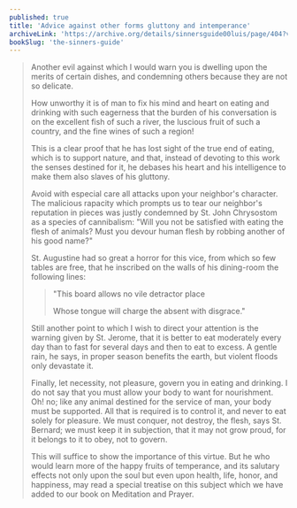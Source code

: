 ```yaml
---
published: true
title: 'Advice against other forms gluttony and intemperance'
archiveLink: 'https://archive.org/details/sinnersguide00luis/page/404?view=theater'
bookSlug: 'the-sinners-guide'
---
```


> Another evil against which I would warn you is dwelling upon the merits of certain dishes, and condemning others because they are not so delicate.
> 
> How unworthy it is of man to fix his mind and heart on eating and drinking with such eagerness that the burden of his conversation is on the excellent fish of such a river, the luscious fruit of such a country, and the fine wines of such a region!
> 
> This is a clear proof that he has lost sight of the true end of eating, which is to support nature, and that, instead of devoting to this work the senses destined for it, he debases his heart and his intelligence to make them also slaves of his gluttony.
> 
> Avoid with especial care all attacks upon your neighbor's character. The malicious rapacity which prompts us to tear our neighbor's reputation in pieces was justly condemned by St. John Chrysostom as a species of cannibalism: "Will you not be satisfied with eating the flesh of animals? Must you devour human flesh by robbing another of his good name?"
> 
> St. Augustine had so great a horror for this vice, from which so few tables are free, that he inscribed on the walls of his dining-room the following lines:
> 
>> "This board allows no vile detractor place
>> 
>> Whose tongue will charge the absent with disgrace."
> 
> Still another point to which I wish to direct your attention is the warning given by St. Jerome, that it is better to eat moderately every day than to fast for several days and then to eat to excess. A gentle rain, he says, in proper season benefits the earth, but violent floods only devastate it.
> 
> Finally, let necessity, not pleasure, govern you in eating and drinking. I do not say that you must allow your body to want for nourishment. Oh! no; like any animal destined for the service of man, your body must be supported. All that is required is to control it, and never to eat solely for pleasure. We must conquer, not destroy, the flesh, says St. Bernard; we must keep it in subjection, that it may not grow proud, for it belongs to it to obey, not to govern.
> 
> This will suffice to show the importance of this virtue. But he who would learn more of the happy fruits of temperance, and its salutary effects not only upon the soul but even upon health, life, honor, and happiness, may read a special treatise on this subject which we have added to our book on Meditation and Prayer.
